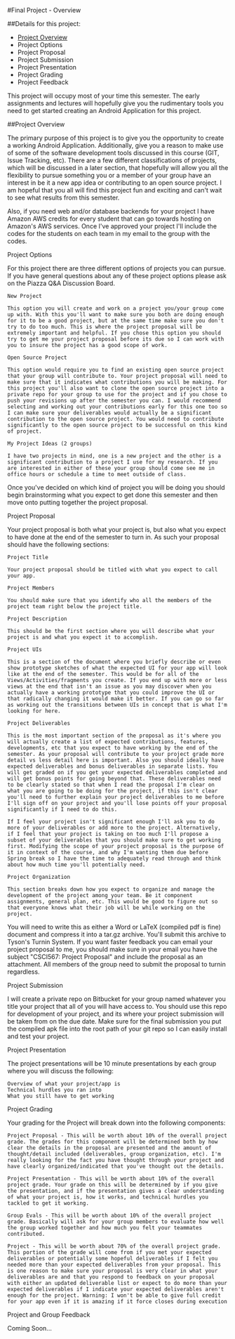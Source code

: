 #Final Project - Overview

##Details for this project:

* [Project Overview](#overview)
* Project Options
* Project Proposal
* Project Submission
* Project Presentation
* Project Grading
* Project Feedback


This project will occupy most of your time this semester. The early assignments and lectures will hopefully give you the rudimentary tools you need to get started creating an Android Application for this project.

##<a name="overview">Project Overview</a>

The primary purpose of this project is to give you the opportunity to create a working Android Application. Additionally, give you a reason to make use of some of the software development tools discussed in this course (GIT, Issue Tracking, etc). There are a few different classifications of projects, which will be discussed in a later section, that hopefully will allow you all the flexibility to pursue something you or a member of your group have an interest in be it a new app idea or contributing to an open source project. I am hopeful that you all will find this project fun and exciting and can't wait to see what results from this semester.

Also, if you need web and/or database backends for your project I have Amazon AWS credits for every student that can go towards hosting on Amazon's AWS services. Once I've approved your project I'll include the codes for the students on each team in my email to the group with the codes.

Project Options

For this project there are three different options of projects you can pursue. If you have general questions about any of these project options please ask on the Piazza Q&A Discussion Board.

    New Project

    This option you will create and work on a project you/your group come up with. With this you'll want to make sure you both are doing enough for it to be a good project, but at the same time make sure you don't try to do too much. This is where the project proposal will be extremely important and helpful. If you chose this option you should try to get me your project proposal before its due so I can work with you to insure the project has a good scope of work.

    Open Source Project

    This option would require you to find an existing open source project that your group will contribute to. Your project proposal will need to make sure that it indicates what contributions you will be making. For this project you'll also want to clone the open source project into a private repo for your group to use for the project and if you chose to push your revisions up after the semester you can. I would recommend selecting and working out your contributions early for this one too so I can make sure your deliverables would actually be a significant contribution to the open source project. You would need to contribute significantly to the open source project to be successful on this kind of project.

    My Project Ideas (2 groups)

    I have two projects in mind, one is a new project and the other is a significant contribution to a project I use for my research. If you are interested in either of these your group should come see me in office hours or schedule a time to meet outside of class.


Once you've decided on which kind of project you will be doing you should begin brainstorming what you expect to get done this semester and then move onto putting together the project proposal.

Project Proposal

Your project proposal is both what your project is, but also what you expect to have done at the end of the semester to turn in. As such your proposal should have the following sections:

    Project Title

    Your project proposal should be titled with what you expect to call your app.

    Project Members

    You should make sure that you identify who all the members of the project team right below the project title.

    Project Description

    This should be the first section where you will describe what your project is and what you expect it to accomplish.

    Project UIs

    This is a section of the document where you briefly describe or even show prototype sketches of what the expected UI for your app will look like at the end of the semester. This would be for all of the Views/Activities/fragments you create. If you end up with more or less views at the end that isn't an issue as you may discover when you actually have a working prototype that you could improve the UI or that radically changing it would make it better. If you can go so far as working out the transitions between UIs in concept that is what I'm looking for here.

    Project Deliverables

    This is the most important section of the proposal as it's where you will actually create a list of expected contributions, features, developments, etc that you expect to have working by the end of the semester. As your proposal will contribute to your project grade more detail vs less detail here is important. Also you should ideally have expected deliverables and bonus deliverables in separate lists. You will get graded on if you get your expected deliverables completed and will get bonus points for going beyond that. These deliverables need to be clearly stated so that when I read the proposal I'm clear on what you are going to be doing for the project, if this isn't clear you'll need to further explain your project deliverables to me before I'll sign off on your project and you'll lose points off your proposal significantly if I need to do this.

    If I feel your project isn't significant enough I'll ask you to do more of your deliverables or add more to the project. Alternatively, if I feel that your project is taking on too much I'll propose a subset of your deliverables that you should make sure to get working first. Modifying the scope of your project proposal is the purpose of it in context of the course, and why I'm wanting them due before Spring break so I have the time to adequately read through and think about how much time you'll potentially need.

    Project Organization

    This section breaks down how you expect to organize and manage the development of the project among your team. Be it component assignments, general plan, etc. This would be good to figure out so that everyone knows what their job will be while working on the project.


You will need to write this as either a Word or LaTeX (compiled pdf is fine) document and compress it into a tar.gz archive. You'll submit this archive to Tyson's Turnin System. If you want faster feedback you can email your project proposal to me, you should make sure in your email you have the subject "CSCI567: Project Proposal" and include the proposal as an attachment. All members of the group need to submit the proposal to turnin regardless.

Project Submission

I will create a private repo on Bitbucket for your group named whatever you title your project that all of you will have access to. You should use this repo for development of your project, and its where your project submission will be taken from on the due date. Make sure for the final submission you put the compiled apk file into the root path of your git repo so I can easily install and test your project.

Project Presentation

The project presentations will be 10 minute presentations by each group where you will discuss the following:

    Overview of what your project/app is
    Technical hurdles you ran into
    What you still have to get working


Project Grading

Your grading for the Project will break down into the following components:

    Project Proposal - This will be worth about 10% of the overall project grade. The grades for this component will be determined both by how clear the details in the proposal are presented and the amount of thought/detail included (deliverables, group organization, etc). I'm really looking for the fact you have thought through your project and have clearly organized/indicated that you've thought out the details.

    Project Presentation - This will be worth about 10% of the overall project grade. Your grade on this will be determined by if you give the presentation, and if the presentation gives a clear understanding of what your project is, how it works, and technical hurdles you tackled to get it working.

    Group Evals - This will be worth about 10% of the overall project grade. Basically will ask for your group members to evaluate how well the group worked together and how much you felt your teammates contributed.

    Project - This will be worth about 70% of the overall project grade. This portion of the grade will come from if you met your expected deliverables or potentially some hopeful deliverables if I felt you needed more than your expected deliverables from your proposal. This is one reason to make sure your proposal is very clear in what your deliverables are and that you respond to feedback on your proposal with either an updated deliverable list or expect to do more than your expected deliverables if I indicate your expected deliverables aren't enough for the project. Warning: I won't be able to give full credit for your app even if it is amazing if it force closes during execution


Project and Group Feedback

Coming Soon...
